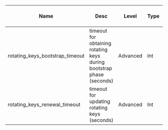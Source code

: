 | Name | Desc | Level | Type | non-Daemon Default | Daemon Default | Min | Max | Valid Values | verbatim | See also | Flags | Services | Validator | Long Desc | Tags |
| --- | --- | --- | --- | --- | --- | --- | --- | --- | --- | --- | --- | --- | --- | --- | --- |
| <span id="SP_rotating_keys_bootstrap_timeout">rotating_keys_bootstrap_timeout</span> |  timeout for obtaining rotating keys during bootstrap phase (seconds) | Advanced | Int | 30 |  |  |  |  |  |  |  |  |  |  |  |
| <span id="SP_rotating_keys_renewal_timeout">rotating_keys_renewal_timeout</span> |  timeout for updating rotating keys (seconds) | Advanced | Int | 10 |  |  |  |  |  |  |  |  |  |  |  |
